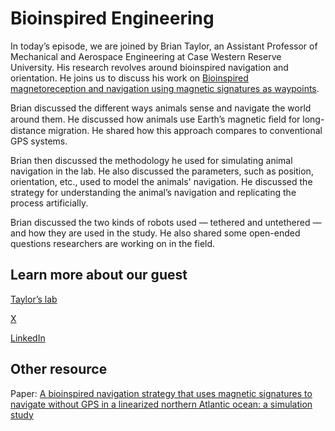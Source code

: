 # Bioinspired Engineering

In today’s episode, we are joined by Brian Taylor, an Assistant Professor of Mechanical and Aerospace Engineering at Case Western Reserve University. His research revolves around bioinspired navigation and orientation. He joins us to discuss his work on [Bioinspired magnetoreception and navigation using magnetic signatures as waypoints](https://iopscience.iop.org/article/10.1088/1748-3190/aabbec).

Brian discussed the different ways animals sense and navigate the world around them. He discussed how animals use Earth’s magnetic ﬁeld for long-distance migration. He shared how this approach compares to conventional GPS systems.

Brian then discussed the methodology he used for simulating animal navigation in the lab. He also discussed the parameters, such as position, orientation, etc., used to model the animals' navigation. He discussed the strategy for understanding the animal’s navigation and replicating the process artificially.

Brian discussed the two kinds of robots used — tethered and untethered — and how they are used in the study. He also shared some open-ended questions researchers are working on in the field.


## Learn more about our guest

[Taylor’s lab](https://taylorlab.web.unc.edu/)

[X](https://twitter.com/qbeslab?lang=en)

[LinkedIn](https://www.linkedin.com/in/brian-taylor-8b965846)


## Other resource

Paper: [A bioinspired navigation strategy that uses magnetic signatures to navigate without GPS in a linearized northern Atlantic ocean: a simulation study](https://pubmed.ncbi.nlm.nih.gov/33601358/)
